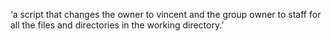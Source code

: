 ‘a script that changes the owner to vincent and the group owner to staff for all the files and directories in the working directory.’
